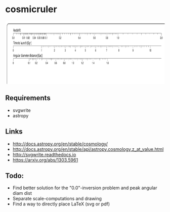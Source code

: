 # cosmicruler


<img src="./demo.svg" width="800" height="200">

## Requirements

- svgwrite
- astropy

## Links

- http://docs.astropy.org/en/stable/cosmology/
- http://docs.astropy.org/en/stable/api/astropy.cosmology.z_at_value.html
- http://svgwrite.readthedocs.io
- https://arxiv.org/abs/1303.5961

## Todo:

- Find better solution for the "0.0"-inversion problem and peak angular diam dist
- Separate scale-computations and drawing
- Find a way to directly place LaTeX (svg or pdf)

